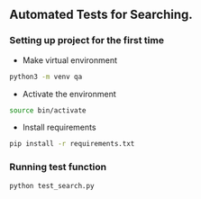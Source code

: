 ## Automated Tests for Searching.

### Setting up project for the first time

- Make virtual environment 
```bash
python3 -m venv qa
```
- Activate the environment
```bash
source bin/activate
```
- Install requirements 
```bash
pip install -r requirements.txt
```

### Running test function
```bash
python test_search.py
```
